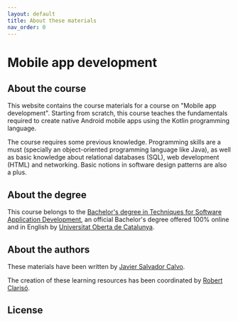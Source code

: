```yaml
---
layout: default
title: About these materials
nav_order: 0
---
```


# Mobile app development

## About the course

This website contains the course materials for a course on "Mobile app development". Starting from scratch, this course teaches the fundamentals required to create native Android mobile apps using the Kotlin programming language.

The course requires some previous knowledge. Programming skills are a must (specially an object-oriented programming language like Java), as well as basic knowledge about relational databases (SQL), web development (HTML) and networking.  Basic notions in software design patterns are also a plus.

## About the degree

This course belongs to the [Bachelor's degree in Techniques for Software Application Development](https://studies.uoc.edu/en/bachelors-degrees/software-development/presentation), an official Bachelor's degree offered 100% online and in English by [Universitat Oberta de Catalunya](https://www.uoc.edu/portal/en/index.html).

## About the authors

These materials have been written by [Javier Salvador Calvo](https://www.linkedin.com/in/revsalva/).

The creation of these learning resources has been coordinated by [Robert Clarisó](https://robertclariso.github.io).

## License

